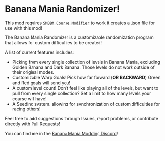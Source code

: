 # Banana Mania Randomizer!

This mod requires [`SMBBM Course Modifier`](https://gamebanana.com/tools/9723) to work it creates a .json file for use with this mod!

The Banana Mania Randomizer is a customizable randomization program that allows for custom difficulties to be created!

A list of current features includes:
- Picking from every single collection of levels in Banana Mania, excluding Golden Banana and Dark Banana. Those levels do not work outside of their original modes.
- Customizable Warp Goals! Pick how far forward (**OR BACKWARD**) Green and Red goals will send you!
- A custom level count! Don't feel like playing all of the levels, but want to pull from every single collection? Set a limit to how many levels your course will have!
- A Seeding system, allowing for synchronization of custom difficulties for racing others! 

Feel free to add suggestions through Issues, report problems, or contribute directly with Pull Requests!

You can find me in the [Banana Mania Modding Discord](https://discord.gg/dbNTKSU2Rt)!
